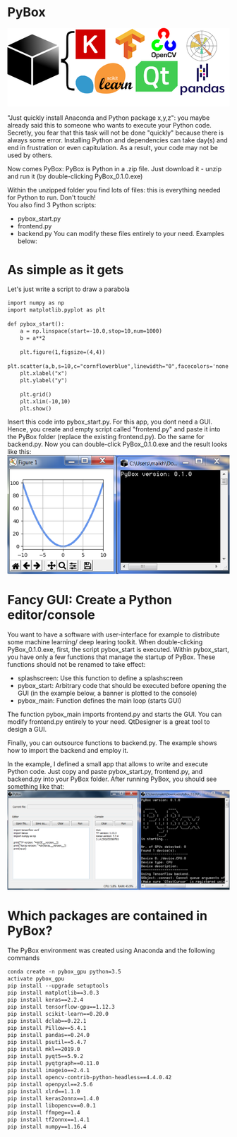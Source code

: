 # PyBox
![alt text](art/main_icon_pybox.png "PyBox_Logo with Text")  

"Just quickly install Anaconda and Python package x,y,z": you maybe already 
said this to someone who wants to execute your Python code. Secretly, you fear that
this task will not be done "quickly"  because there is always some error. Installing
Python and dependencies can take day(s) and end in frustration or even capitulation. 
As a result, your code may not be used by others.

Now comes PyBox: PyBox is Python in a .zip file. Just download it - unzip and run it (by double-clicking PyBox_0.1.0.exe)

Within the unzipped folder you find lots of files: this is everything needed for
Python to run. Don't touch!  
You also find 3 Python scripts:
* pybox_start.py
* frontend.py  
* backend.py
You can modify these files entirely to your need. Examples below:

# As simple as it gets  
Let's just write a script to draw a parabola
```
import numpy as np
import matplotlib.pyplot as plt

def pybox_start():
    a = np.linspace(start=-10.0,stop=10,num=1000)
    b = a**2
   
    plt.figure(1,figsize=(4,4))
    plt.scatter(a,b,s=10,c="cornflowerblue",linewidth="0",facecolors='none',edgecolors='black',alpha=1)
    plt.xlabel("x")
    plt.ylabel("y")
    
    plt.grid()
    plt.xlim(-10,10)
    plt.show()
```
Insert this code into pybox_start.py. For this app, you dont need a GUI. Hence,
you create and empty script called "frontend.py" and paste it into the PyBox folder (replace the existing frontend.py).
Do the same for backend.py.
Now you can double-click PyBox_0.1.0.exe and the result looks like this:  
![alt text](art/example_simple.png "example_simple")  

# Fancy GUI: Create a Python editor/console  
You want to have a software with user-interface for example to distribute some
machine learning/ deep learing toolkit. 
When double-clicking PyBox_0.1.0.exe, first, the script pybox_start is executed.
Within pybox_start, you have only a few functions that manage the startup of PyBox.
These functions should not be renamed to take effect:
* splashscreen: Use this function to define a splashscreen
* pybox_start: Arbitrary code that should be executed before opening the GUI (in the example below, a banner is plotted to the console)  
* pybox_main: Function defines the main loop (starts GUI)

The function pybox_main imports frontend.py and starts the GUI. You can modify frontend.py
entirely to your need. QtDesigner is a great tool to design a GUI. 

Finally, you can outsource functions to backend.py. The example shows how to import 
the backend and employ it.

In the example, I defined a small app that allows to write and execute Python code.
Just copy and paste pybox_start.py, frontend.py, and backend.py into your PyBox folder. After running PyBox, you should
see something like that:  
![alt text](art/example_pythonGUI.png "example_pythonGUI")  


# Which packages are contained in PyBox? 
The PyBox environment was created using Anaconda and the following commands
```
conda create -n pybox_gpu python=3.5
activate pybox_gpu
pip install --upgrade setuptools
pip install matplotlib==3.0.3
pip install keras==2.2.4
pip install tensorflow-gpu==1.12.3
pip install scikit-learn==0.20.0
pip install dclab==0.22.1
pip install Pillow==5.4.1
pip install pandas==0.24.0 
pip install psutil==5.4.7
pip install mkl==2019.0
pip install pyqt5==5.9.2
pip install pyqtgraph==0.11.0
pip install imageio==2.4.1
pip install opencv-contrib-python-headless==4.4.0.42
pip install openpyxl==2.5.6
pip install xlrd==1.1.0
pip install keras2onnx==1.4.0
pip install libopencv==0.0.1
pip install ffmpeg==1.4
pip install tf2onnx==1.4.1
pip install numpy==1.16.4
```



